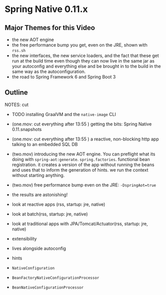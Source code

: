 # Spring Native 0.11.x 


## Major Themes for this Video 
* the new AOT engine 
* the free performance bump you get, even on the JRE, shown with `rss.sh`
* the new interfaces, the new service loaders, and the fact that these get run at the build time even though they can now live in the same jar as your autoconfig and everything else and be brought in to the build in the same way as the autoconfiguration.
* the road to Spring Framework 6 and Spring Boot 3 

## Outline 

NOTES: cut

* TODO installing GraalVM and the `native-image` CLI
* (one.mov: cut everything after 13:55 ) getting the bits: Spring Native 0.11.snapshots 
* (one.mov: cut everything after 13:55 ) a reactive, non-blocking http app talking to an embedded SQL DB
* (two.mov) introducing the new AOT engine. You can preflight what its doing with `spring-aot:generate`. `spring.factories`. functional bean registration. it creates a version of the app without running the beans and uses that to inform the generation of hints. we run the context without starting anything. 
* (two.mov) free performance bump even on the JRE:  `-DspringAot=true`
* the results are astonishing! 
 * look at reactive apps (rss, startup: jre, native)
 * look at batch(rss, startup: jre, native)
 * look at traditional apps with JPA/Tomcat/Actuator(rss, startup: jre, native)
 
* extensibility
 * lives alongside autoconfig
 * hints
 * `NativeConfiguration` 
 * `BeanFactoryNativeConfigurationProcessor` 
 * `BeanNativeConfigurationProcessor` 


